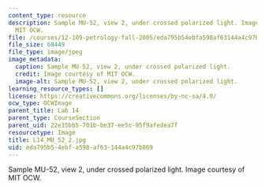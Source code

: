```yaml
---
content_type: resource
description: Sample MU-52, view 2, under crossed polarized light. Image courtesy of
  MIT OCW.
file: /courses/12-109-petrology-fall-2005/eda795b54ebfa598af63144a4c97b869_L14_MU_52_2.jpg
file_size: 68449
file_type: image/jpeg
image_metadata:
  caption: Sample MU-52, view 2, under crossed polarized light.
  credit: Image courtesy of MIT OCW.
  image-alt: Sample MU-52, view 2, under crossed polarized light.
learning_resource_types: []
license: https://creativecommons.org/licenses/by-nc-sa/4.0/
ocw_type: OCWImage
parent_title: Lab 14
parent_type: CourseSection
parent_uid: 22e15bb5-701b-be37-ee5c-95f9afedea7f
resourcetype: Image
title: L14_MU_52_2.jpg
uid: eda795b5-4ebf-a598-af63-144a4c97b869
---
```

Sample MU-52, view 2, under crossed polarized light. Image courtesy of MIT OCW.